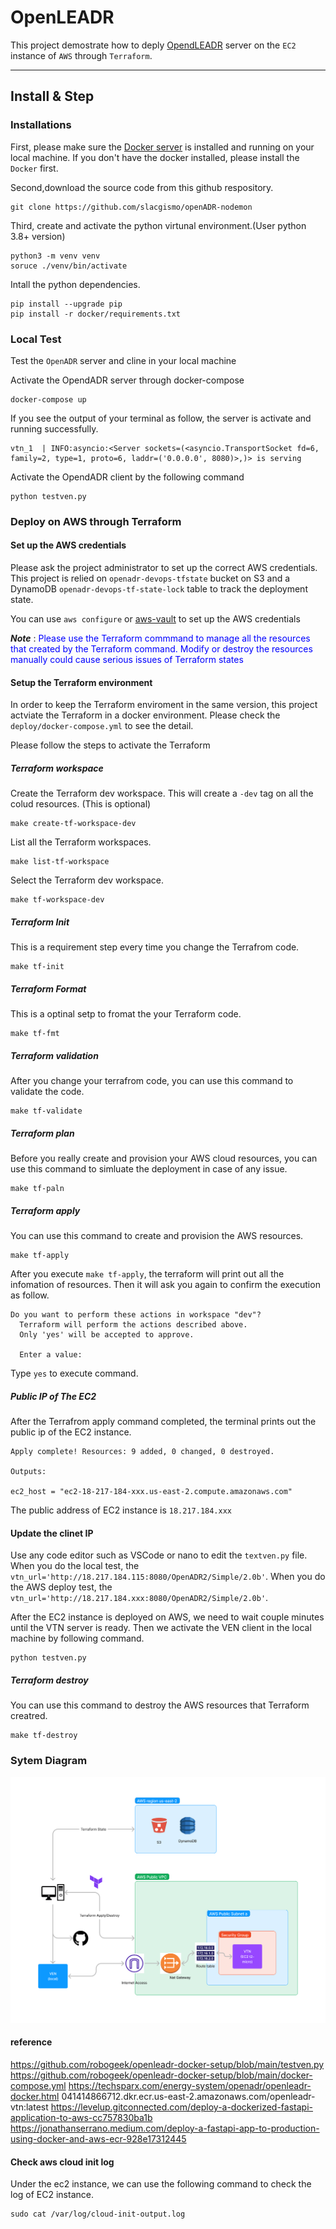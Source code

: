 # OpenLEADR

This project demostrate how to deply [OpendLEADR](https://github.com/openleadr) server on the `EC2` instance of `AWS` through `Terraform`.

---

## Install & Step

### Installations

First, please make sure the [Docker server](https://docs.docker.com/engine/install/) is installed and running on your local machine. If you don't have the docker installed, please install the `Docker` first.

Second,download the source code from this github respository.

```
git clone https://github.com/slacgismo/openADR-nodemon
```

Third, create and activate the python virtunal environment.(User python 3.8+ version)

```
python3 -m venv venv
soruce ./venv/bin/activate
```

Intall the python dependencies.

```
pip install --upgrade pip
pip install -r docker/requirements.txt
```

### Local Test

Test the `OpenADR` server and cline in your local machine

Activate the OpendADR server through docker-compose

```
docker-compose up
```

If you see the output of your terminal as follow, the server is activate and running successfully.

```
vtn_1  | INFO:asyncio:<Server sockets=(<asyncio.TransportSocket fd=6, family=2, type=1, proto=6, laddr=('0.0.0.0', 8080)>,)> is serving
```

Activate the OpendADR client by the following command

```
python testven.py
```

### Deploy on AWS through Terraform

#### Set up the AWS credentials

Please ask the project administrator to set up the correct AWS credentials. This project is relied on `openadr-devops-tfstate` bucket on S3 and a DynamoDB `openadr-devops-tf-state-lock` table to track the deployment state.

You can use `aws configure` or [aws-vault](https://github.com/99designs/aws-vault) to set up the AWS credentials

**_Note_** : <span style="color:blue">Please use the Terraform commmand to manage all the resources that created by the Terraform command. Modify or destroy the resources manually could cause serious issues of Terraform states</span>

#### Setup the Terraform environment

In order to keep the Terraform enviroment in the same version, this project actviate the Terraform in a docker environment. Please check the `deploy/docker-compose.yml` to see the detail.

Please follow the steps to activate the Terraform

##### Terraform workspace

Create the Terraform dev workspace. This will create a `-dev` tag on all the colud resources. (This is optional)

```
make create-tf-workspace-dev
```

List all the Terraform workspaces.

```
make list-tf-workspace
```

Select the Terraform dev workspace.

```
make tf-workspace-dev
```

##### Terraform Init

This is a requirement step every time you change the Terrafrom code.

```
make tf-init
```

##### Terraform Format

This is a optinal setp to fromat the your Terraform code.

```
make tf-fmt
```

##### Terraform validation

After you change your terrafrom code, you can use this command to validate the code.

```
make tf-validate
```

##### Terraform plan

Before you really create and provision your AWS cloud resources, you can use this command to simluate the deployment in case of any issue.

```
make tf-paln
```

##### Terraform apply

You can use this command to create and provision the AWS resources.

```
make tf-apply
```

After you execute `make tf-apply`, the terraform will print out all the infomation of resources. Then it will ask you again to confirm the execution as follow.

```
Do you want to perform these actions in workspace "dev"?
  Terraform will perform the actions described above.
  Only 'yes' will be accepted to approve.

  Enter a value:
```

Type `yes` to execute command.

##### Public IP of The EC2

After the Terrafrom apply command completed, the terminal prints out the public ip of the EC2 instance.

```
Apply complete! Resources: 9 added, 0 changed, 0 destroyed.

Outputs:

ec2_host = "ec2-18-217-184-xxx.us-east-2.compute.amazonaws.com"
```

The public address of EC2 instance is `18.217.184.xxx`

#### Update the clinet IP

Use any code editor such as VSCode or nano to edit the `textven.py` file. When you do the local test, the `vtn_url='http://18.217.184.115:8080/OpenADR2/Simple/2.0b'`. When you do the AWS deploy test, the `vtn_url='http://18.217.184.xxx:8080/OpenADR2/Simple/2.0b'`.

After the EC2 instance is deployed on AWS, we need to wait couple minutes until the VTN server is ready. Then we activate the VEN client in the local machine by following command.

```
python testven.py
```

##### Terraform destroy

You can use this command to destroy the AWS resources that Terraform creatred.

```
make tf-destroy
```

### Sytem Diagram

![System diagram](./OpenADR.png)

#### reference

https://github.com/robogeek/openleadr-docker-setup/blob/main/testven.py
https://github.com/robogeek/openleadr-docker-setup/blob/main/docker-compose.yml
https://techsparx.com/energy-system/openadr/openleadr-docker.html
041414866712.dkr.ecr.us-east-2.amazonaws.com/openleadr-vtn:latest
https://levelup.gitconnected.com/deploy-a-dockerized-fastapi-application-to-aws-cc757830ba1b
https://jonathanserrano.medium.com/deploy-a-fastapi-app-to-production-using-docker-and-aws-ecr-928e17312445

#### Check aws cloud init log

Under the ec2 instance, we can use the following command to check the log of EC2 instance.

```
sudo cat /var/log/cloud-init-output.log
```
